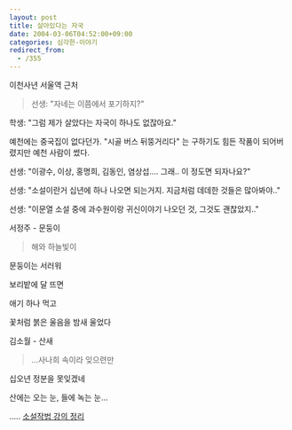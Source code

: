 ```yaml
---
layout: post
title: 살아있다는 자국
date: 2004-03-06T04:52:00+09:00
categories: 심각한-이야기
redirect_from:
  - /355
---
```


이천사년 서울역 근처

> 선생: "자네는 이쯤에서 포기하지?"

학생: "그럼 제가 살았다는 자국이 하나도 없잖아요."

예천에는 중국집이 없다던가. "시골 버스 뒤뚱거리다" 는 구하기도 힘든 작품이 되어버렸지만 예천 사람이 썼다.

선생: "이광수, 이상, 홍명희, 김동인, 염상섭.... 그래.. 이 정도면 되자나요?"

선생: "소설이란거 십년에 하나 나오면 되는거지. 지금처럼 데데한 것들은 많아봐야.."

선생: "이문열 소설 중에 과수원이랑 귀신이야기 나오던 것, 그것도 괜찮았지.."

서정주 - 문둥이

> 해와 하늘빛이

문둥이는 서러워

보리밭에 달 뜨면

애기 하나 먹고

꽃처럼 붉은 울음을 밤새 울었다

김소월 - 산새

> ...사나희 속이라 잊으련만

십오년 정분을 못잊겠네

산에는 오는 눈, 들에 녹는 눈...

..... <a href="http://jinto.pe.kr/wiki/작법/040306">소설작법 강의 정리</a>
